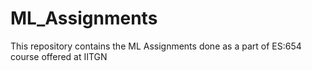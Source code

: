 # ML_Assignments
This repository contains the ML Assignments done as a part of ES:654 course offered at IITGN
